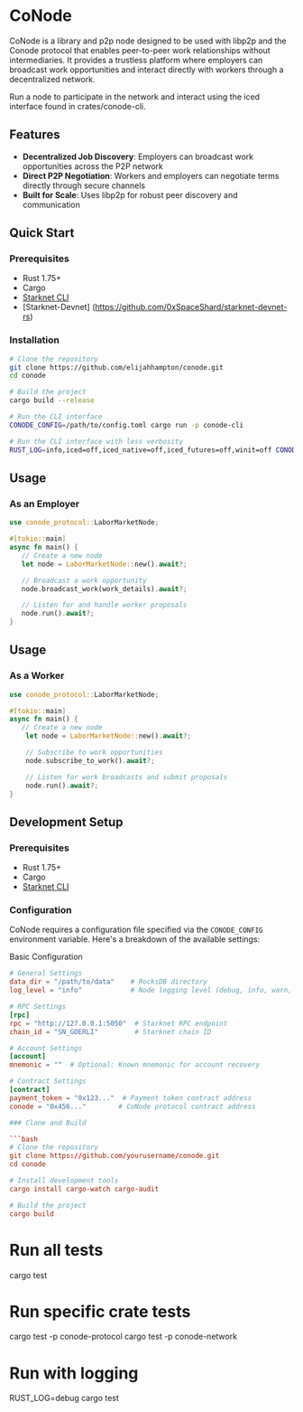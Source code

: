 # CoNode

CoNode is a library and p2p node designed to be used with libp2p and the Conode protocol that enables peer-to-peer work relationships without intermediaries. It provides a trustless platform where employers can broadcast work opportunities and interact directly with workers through a decentralized network.

Run a node to participate in the network and interact using the iced interface found in crates/conode-cli.

## Features

- **Decentralized Job Discovery**: Employers can broadcast work opportunities across the P2P network
- **Direct P2P Negotiation**: Workers and employers can negotiate terms directly through secure channels
- **Built for Scale**: Uses libp2p for robust peer discovery and communication

## Quick Start

### Prerequisites

- Rust 1.75+
- Cargo
- [Starknet CLI](https://docs.starknet.io/documentation/getting_started/)
- [Starknet-Devnet] (https://github.com/0xSpaceShard/starknet-devnet-rs)

### Installation

```bash
# Clone the repository
git clone https://github.com/elijahhampton/conode.git
cd conode

# Build the project
cargo build --release

# Run the CLI interface
CONODE_CONFIG=/path/to/config.toml cargo run -p conode-cli

# Run the CLI interface with less verbosity
RUST_LOG=info,iced=off,iced_native=off,iced_futures=off,winit=off CONODE_CONFIG=/path/to/config.toml cargo run -p conode-cli

```

## Usage

### As an Employer

```rust
use conode_protocol::LaborMarketNode;

#[tokio::main]
async fn main() {
   // Create a new node
   let node = LaborMarketNode::new().await?;

   // Broadcast a work opportunity
   node.broadcast_work(work_details).await?;

   // Listen for and handle worker proposals
   node.run().await?;
}
```

## Usage

### As a Worker

```rust
use conode_protocol::LaborMarketNode;

#[tokio::main]
async fn main() {
   // Create a new node
    let node = LaborMarketNode::new().await?;

    // Subscribe to work opportunities
    node.subscribe_to_work().await?;

    // Listen for work broadcasts and submit proposals
    node.run().await?;
}
```

## Development Setup

### Prerequisites

- Rust 1.75+
- Cargo
- [Starknet CLI](https://docs.starknet.io/documentation/getting_started/)

### Configuration

CoNode requires a configuration file specified via the `CONODE_CONFIG` environment variable. Here's a breakdown of the available settings:

Basic Configuration

````toml
# General Settings
data_dir = "/path/to/data"    # RocksDB directory
log_level = "info"            # Node logging level (debug, info, warn, error)

# RPC Settings
[rpc]
rpc = "http://127.0.0.1:5050"  # Starknet RPC endpoint
chain_id = "SN_GOERLI"         # Starknet chain ID

# Account Settings
[account]
mnemonic = ""  # Optional: Known mnemonic for account recovery

# Contract Settings
[contract]
payment_token = "0x123..."  # Payment token contract address
conode = "0x456..."        # CoNode protocol contract address

### Clone and Build

```bash
# Clone the repository
git clone https://github.com/yourusername/conode.git
cd conode

# Install development tools
cargo install cargo-watch cargo-audit

# Build the project
cargo build
````

# Run all tests

cargo test

# Run specific crate tests

cargo test -p conode-protocol
cargo test -p conode-network

# Run with logging

RUST_LOG=debug cargo test
